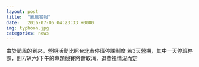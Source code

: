 ```yaml
---
layout: post
title:  "颱風警報"
date:   2016-07-06 04:23:33 +0000
img: typhoon.jpg
categories: news
---
```

由於颱風的到來，營期活動比照台北市停班停課制度
若3天營期，其中一天停班停課，則7/9(六)下午的專題競賽將會取消，退費視情況而定